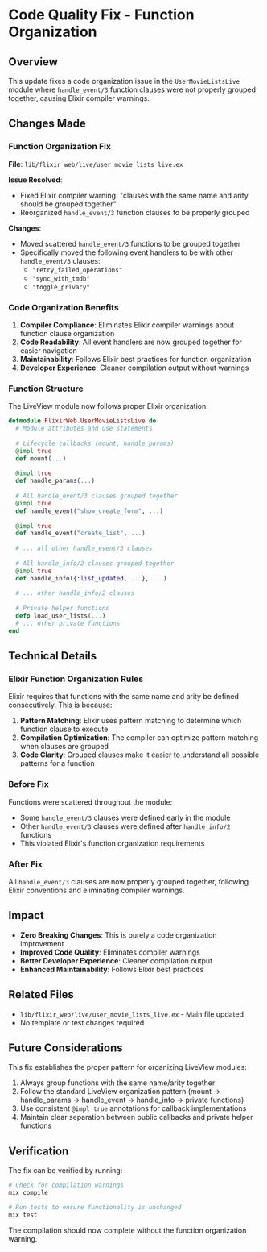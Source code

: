 # Code Quality Fix - Function Organization

## Overview

This update fixes a code organization issue in the `UserMovieListsLive` module where `handle_event/3` function clauses were not properly grouped together, causing Elixir compiler warnings.

## Changes Made

### Function Organization Fix

**File**: `lib/flixir_web/live/user_movie_lists_live.ex`

**Issue Resolved**: 
- Fixed Elixir compiler warning: "clauses with the same name and arity should be grouped together"
- Reorganized `handle_event/3` function clauses to be properly grouped

**Changes**:
- Moved scattered `handle_event/3` functions to be grouped together
- Specifically moved the following event handlers to be with other `handle_event/3` clauses:
  - `"retry_failed_operations"`
  - `"sync_with_tmdb"`
  - `"toggle_privacy"`

### Code Organization Benefits

1. **Compiler Compliance**: Eliminates Elixir compiler warnings about function clause organization
2. **Code Readability**: All event handlers are now grouped together for easier navigation
3. **Maintainability**: Follows Elixir best practices for function organization
4. **Developer Experience**: Cleaner compilation output without warnings

### Function Structure

The LiveView module now follows proper Elixir organization:

```elixir
defmodule FlixirWeb.UserMovieListsLive do
  # Module attributes and use statements
  
  # Lifecycle callbacks (mount, handle_params)
  @impl true
  def mount(...)
  
  @impl true  
  def handle_params(...)
  
  # All handle_event/3 clauses grouped together
  @impl true
  def handle_event("show_create_form", ...)
  
  @impl true
  def handle_event("create_list", ...)
  
  # ... all other handle_event/3 clauses
  
  # All handle_info/2 clauses grouped together
  @impl true
  def handle_info({:list_updated, ...}, ...)
  
  # ... other handle_info/2 clauses
  
  # Private helper functions
  defp load_user_lists(...)
  # ... other private functions
end
```

## Technical Details

### Elixir Function Organization Rules

Elixir requires that functions with the same name and arity be defined consecutively. This is because:

1. **Pattern Matching**: Elixir uses pattern matching to determine which function clause to execute
2. **Compilation Optimization**: The compiler can optimize pattern matching when clauses are grouped
3. **Code Clarity**: Grouped clauses make it easier to understand all possible patterns for a function

### Before Fix

Functions were scattered throughout the module:
- Some `handle_event/3` clauses were defined early in the module
- Other `handle_event/3` clauses were defined after `handle_info/2` functions
- This violated Elixir's function organization requirements

### After Fix

All `handle_event/3` clauses are now properly grouped together, following Elixir conventions and eliminating compiler warnings.

## Impact

- **Zero Breaking Changes**: This is purely a code organization improvement
- **Improved Code Quality**: Eliminates compiler warnings
- **Better Developer Experience**: Cleaner compilation output
- **Enhanced Maintainability**: Follows Elixir best practices

## Related Files

- `lib/flixir_web/live/user_movie_lists_live.ex` - Main file updated
- No template or test changes required

## Future Considerations

This fix establishes the proper pattern for organizing LiveView modules:

1. Always group functions with the same name/arity together
2. Follow the standard LiveView organization pattern (mount → handle_params → handle_event → handle_info → private functions)
3. Use consistent `@impl true` annotations for callback implementations
4. Maintain clear separation between public callbacks and private helper functions

## Verification

The fix can be verified by running:

```bash
# Check for compilation warnings
mix compile

# Run tests to ensure functionality is unchanged
mix test
```

The compilation should now complete without the function organization warning.